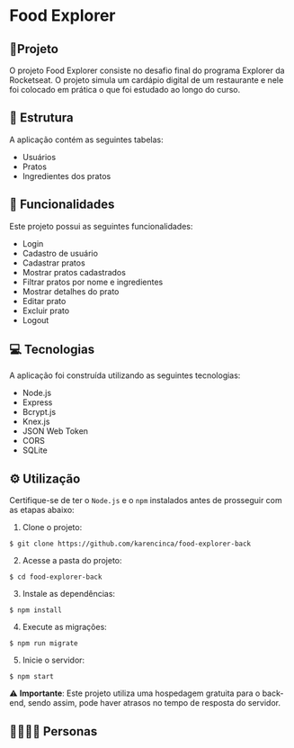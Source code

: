 <h1>
  Food Explorer
</h1>

<h2>📁Projeto</h2>
O projeto Food Explorer consiste no desafio final do programa Explorer da Rocketseat. O projeto simula um cardápio digital de um restaurante e nele foi colocado em prática o que foi estudado ao longo do curso.

<h2>🧱 Estrutura</h2>
A aplicação contém as seguintes tabelas:

- Usuários
- Pratos
- Ingredientes dos pratos

<h2>🔧 Funcionalidades</h2>
Este projeto possui as seguintes funcionalidades:

- Login
- Cadastro de usuário
- Cadastrar pratos
- Mostrar pratos cadastrados
- Filtrar pratos por nome e ingredientes
- Mostrar detalhes do prato
- Editar prato
- Excluir prato
- Logout

<h2>💻 Tecnologias</h2>
A aplicação foi construída utilizando as seguintes tecnologias:

- Node.js
- Express
- Bcrypt.js
- Knex.js
- JSON Web Token
- CORS
- SQLite

<h2>⚙ Utilização</h2>

Certifique-se de ter o ``Node.js`` e o ``npm`` instalados antes de prosseguir com as etapas abaixo:

1. Clone o projeto:

```
$ git clone https://github.com/karencinca/food-explorer-back
```

2. Acesse a pasta do projeto:

```
$ cd food-explorer-back
```

3. Instale as dependências:

```
$ npm install
```

4. Execute as migrações:

```
$ npm run migrate
```

5. Inicie o servidor:

```
$ npm start
```

⚠️ **Importante**: Este projeto utiliza uma hospedagem gratuita para o back-end, sendo assim, pode haver atrasos no tempo de resposta do servidor.

<h2>👩‍💻👨‍💻 Personas</h2>
